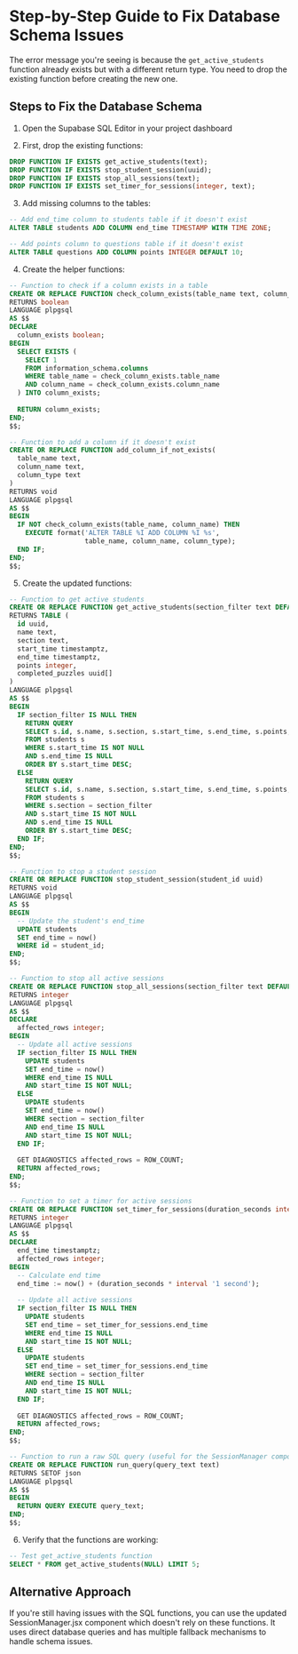 # Step-by-Step Guide to Fix Database Schema Issues

The error message you're seeing is because the `get_active_students` function already exists but with a different return type. You need to drop the existing function before creating the new one.

## Steps to Fix the Database Schema

1. Open the Supabase SQL Editor in your project dashboard

2. First, drop the existing functions:

```sql
DROP FUNCTION IF EXISTS get_active_students(text);
DROP FUNCTION IF EXISTS stop_student_session(uuid);
DROP FUNCTION IF EXISTS stop_all_sessions(text);
DROP FUNCTION IF EXISTS set_timer_for_sessions(integer, text);
```

3. Add missing columns to the tables:

```sql
-- Add end_time column to students table if it doesn't exist
ALTER TABLE students ADD COLUMN end_time TIMESTAMP WITH TIME ZONE;

-- Add points column to questions table if it doesn't exist
ALTER TABLE questions ADD COLUMN points INTEGER DEFAULT 10;
```

4. Create the helper functions:

```sql
-- Function to check if a column exists in a table
CREATE OR REPLACE FUNCTION check_column_exists(table_name text, column_name text)
RETURNS boolean
LANGUAGE plpgsql
AS $$
DECLARE
  column_exists boolean;
BEGIN
  SELECT EXISTS (
    SELECT 1
    FROM information_schema.columns
    WHERE table_name = check_column_exists.table_name
    AND column_name = check_column_exists.column_name
  ) INTO column_exists;
  
  RETURN column_exists;
END;
$$;

-- Function to add a column if it doesn't exist
CREATE OR REPLACE FUNCTION add_column_if_not_exists(
  table_name text,
  column_name text,
  column_type text
)
RETURNS void
LANGUAGE plpgsql
AS $$
BEGIN
  IF NOT check_column_exists(table_name, column_name) THEN
    EXECUTE format('ALTER TABLE %I ADD COLUMN %I %s', 
                   table_name, column_name, column_type);
  END IF;
END;
$$;
```

5. Create the updated functions:

```sql
-- Function to get active students
CREATE OR REPLACE FUNCTION get_active_students(section_filter text DEFAULT NULL)
RETURNS TABLE (
  id uuid,
  name text,
  section text,
  start_time timestamptz,
  end_time timestamptz,
  points integer,
  completed_puzzles uuid[]
)
LANGUAGE plpgsql
AS $$
BEGIN
  IF section_filter IS NULL THEN
    RETURN QUERY
    SELECT s.id, s.name, s.section, s.start_time, s.end_time, s.points, s.completed_puzzles
    FROM students s
    WHERE s.start_time IS NOT NULL
    AND s.end_time IS NULL
    ORDER BY s.start_time DESC;
  ELSE
    RETURN QUERY
    SELECT s.id, s.name, s.section, s.start_time, s.end_time, s.points, s.completed_puzzles
    FROM students s
    WHERE s.section = section_filter
    AND s.start_time IS NOT NULL
    AND s.end_time IS NULL
    ORDER BY s.start_time DESC;
  END IF;
END;
$$;

-- Function to stop a student session
CREATE OR REPLACE FUNCTION stop_student_session(student_id uuid)
RETURNS void
LANGUAGE plpgsql
AS $$
BEGIN
  -- Update the student's end_time
  UPDATE students
  SET end_time = now()
  WHERE id = student_id;
END;
$$;

-- Function to stop all active sessions
CREATE OR REPLACE FUNCTION stop_all_sessions(section_filter text DEFAULT NULL)
RETURNS integer
LANGUAGE plpgsql
AS $$
DECLARE
  affected_rows integer;
BEGIN
  -- Update all active sessions
  IF section_filter IS NULL THEN
    UPDATE students
    SET end_time = now()
    WHERE end_time IS NULL
    AND start_time IS NOT NULL;
  ELSE
    UPDATE students
    SET end_time = now()
    WHERE section = section_filter
    AND end_time IS NULL
    AND start_time IS NOT NULL;
  END IF;
  
  GET DIAGNOSTICS affected_rows = ROW_COUNT;
  RETURN affected_rows;
END;
$$;

-- Function to set a timer for active sessions
CREATE OR REPLACE FUNCTION set_timer_for_sessions(duration_seconds integer, section_filter text DEFAULT NULL)
RETURNS integer
LANGUAGE plpgsql
AS $$
DECLARE
  end_time timestamptz;
  affected_rows integer;
BEGIN
  -- Calculate end time
  end_time := now() + (duration_seconds * interval '1 second');
  
  -- Update all active sessions
  IF section_filter IS NULL THEN
    UPDATE students
    SET end_time = set_timer_for_sessions.end_time
    WHERE end_time IS NULL
    AND start_time IS NOT NULL;
  ELSE
    UPDATE students
    SET end_time = set_timer_for_sessions.end_time
    WHERE section = section_filter
    AND end_time IS NULL
    AND start_time IS NOT NULL;
  END IF;
  
  GET DIAGNOSTICS affected_rows = ROW_COUNT;
  RETURN affected_rows;
END;
$$;

-- Function to run a raw SQL query (useful for the SessionManager component)
CREATE OR REPLACE FUNCTION run_query(query_text text)
RETURNS SETOF json
LANGUAGE plpgsql
AS $$
BEGIN
  RETURN QUERY EXECUTE query_text;
END;
$$;
```

6. Verify that the functions are working:

```sql
-- Test get_active_students function
SELECT * FROM get_active_students(NULL) LIMIT 5;
```

## Alternative Approach

If you're still having issues with the SQL functions, you can use the updated SessionManager.jsx component which doesn't rely on these functions. It uses direct database queries and has multiple fallback mechanisms to handle schema issues. 